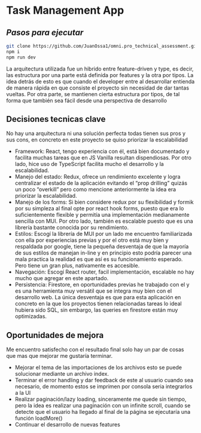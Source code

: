 # Task Management App
## _Pasos para ejecutar_

```sh
git clone https://github.com/JuanOssa1/omni.pro_technical_assessment.git
npm i
npm run dev
```
La arquitectura utilizada fue un hibrido entre feature-driven y type, es decir, las estructura por una parte está definida por features y la otra por tipos. La idea detrás de esto es que cuando el developer entre al desarrollar entienda de manera rápida en que consiste el proyecto sin necesidad de dar tantas vueltas. Por otra parte, se mantienen cierta estructura por tipos, de tal forma que también sea fácil desde una perspectiva de desarrollo
## Decisiones tecnicas clave
No hay una arquitectura ni una solución perfecta todas tienen sus pros y sus cons, en concreto en este proyecto se quiso priorizar la escalabilidad

- Framework: React, tengo experiencia con él, está bien documentado y facilita muchas tareas que en JS Vanilla resultan dispendiosas. Por otro lado, hice uso de TypeScript facilita mucho el desarrollo y la escalabilidad.
- Manejo del estado: Redux, ofrece un rendimiento excelente y logra centralizar el estado de la aplicación evitando el “prop drilling” quizás un poco “overkill” pero como mencione anteriormente la idea era priorizar la escalabilidad.
- Manejo de los forms: Si bien considere redux por su flexibilidad y formik por su simpleza al final opte por react hook forms, puesto que era lo suficientemente flexible y permitía una implementación medianamente sencilla con MUI. Por otro lado, también es escalable puesto que es una librería bastante conocida por su rendimiento.
- Estilos: Escogí la librería de MUI por un lado me encuentro familiarizada con ella por experiencias previas y por el otro está muy bien y respaldada por google, tiene la pequeña desventaja de que la mayoría de sus estilos de manejan in-line y en principio esto podría parecer una mala practica la realidad es que así es su funcionamiento esperado. Pero tiene un gran plus, nativamente es accesible.
- Navegación: Escogí React router, facil implementación, escalable no hay mucho que agregar en este apartado.
- Persistencia: Firestore, en oportunidades previas he trabajado con el y es una herramienta muy versátil que se integra muy bien con el desarrollo web. La única desventaja es que para esta aplicación en concreto en la que los proyectos tienen relacionadas tareas lo ideal hubiera sido SQL, sin embargo, las queries en firestore están muy optimizadas.

## Oportunidades de mejora
Me encuentro satisfecho con el resultado final solo hay un par de cosas que mas que mejorar me gustaría terminar. 
- Mejorar el tema de las importaciones de los archivos esto se puede solucionar mediante un archivo index.
- Terminar el error handling y dar feedback de este al usuario cuando sea necesario, de momento estos se imprimen por consola seria integrarlos a la UI
- Realizar paginación/lazy loading, sinceramente me quede sin tiempo, pero la idea es realizar una paginación con un infinite scroll, cuando se detecte que el usuario ha llegado al final de la página se ejecutaría una función loadMore() 
- Continuar el desarrollo de nuevas features

